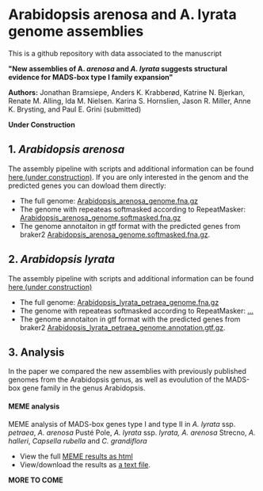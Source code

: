 # Arabidopsis arenosa and A. lyrata genome assemblies
This is a github repository with data associated to the manuscript  
   
**"New assemblies of A. <i>arenosa</i> and <i>A. lyrata</i> suggests structural evidence for MADS-box type I family expansion"**

​​**Authors:** Jonathan Bramsiepe, Anders K. Krabberød, Katrine N. Bjerkan, Renate M. Alling, Ida M. Nielsen. Karina S. Hornslien, Jason R. Miller, Anne K. Brysting, and Paul E. Grini (submitted) 

**Under Construction**
## 1. <i>Arabidopsis arenosa</i> 
The assembly pipeline with scripts and additional information can be found  [here (under construction)](01_arenosa_assembly/).
If you are only interested in the genom and the predicted genes you can dowload them directly:
- The full genome: [Arabidopsis_arenosa_genome.fna.gz](01_arenosa_assembly/Arabidopsis_arenosa_genome.fna.gz)
- The genome with repeateas softmasked according to RepeatMasker: [Arabidopsis_arenosa_genome.softmasked.fna.gz](01_arenosa_assembly/Arabidopsis_arenosa_genome.softmasked.fna.gz)
- The genome annotaiton in gtf format with the predicted genes from braker2 [Arabidopsis_arenosa_genome.softmasked.fna.gz](01_arenosa_assembly/Arabidopsis_arenosa_genome.softmasked.fna.gz).

## 2. <i>Arabidopsis lyrata</i> 
The assembly pipeline with scripts and additional information can be found  [here (under construction)](02_lyrata_assembly/)
- The full genome: [Arabidopsis_lyrata_petraea_genome.fna.gz](02_lyrata_assembly/Arabidopsis_lyrata_petraea_genome.fna.gz)
- The genome with repeateas softmasked according to RepeatMasker: [...](02_lyrata_assembly/)
- The genome annotaiton in gtf format with the predicted genes from braker2 [Arabidopsis_lyrata_petraea_genome.annotation.gtf.gz](02_lyrata_assembly/Arabidopsis_lyrata_petraea_genome.annotation.gtf.gz).

## 3. Analysis
In the paper we compared the new assemblies with previously published genomes from the Arabidopsis genus, as well as evoulution of the MADS-box gene family in the genus Arabidopsis.  

#### MEME analysis 
MEME analysis of  MADS-box genes type I and type II in <i>A. lyrata</i> ssp. <i>petraea</i>, <i>A. arenosa</i> Pusté Pole, <i>A. lyrata </i>ssp. <i>lyrata,</i> <i>A. arenosa</i> Strecno, <i>A. halleri</i>,  <i>Capsella rubella</i> and <i>C. grandiflora</i>

- View the full [MEME results as html](https://htmlpreview.github.io/?https://github.com/krabberod/html_test/blob/main/meme.html)  
- View/download the results as [a text file](03_analysis/06_MADS_MEME/meme_results.txt). 

**MORE TO COME**